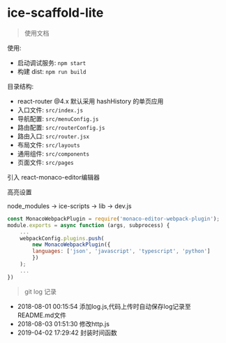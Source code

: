 # ice-scaffold-lite

> 使用文档

使用:

* 启动调试服务: `npm start`
* 构建 dist: `npm run build`

目录结构:

* react-router @4.x 默认采用 hashHistory 的单页应用
* 入口文件: `src/index.js`
* 导航配置: `src/menuConfig.js`
* 路由配置: `src/routerConfig.js`
* 路由入口: `src/router.jsx`
* 布局文件: `src/layouts`
* 通用组件: `src/components`
* 页面文件: `src/pages`


引入 react-monaco-editor编辑器

高亮设置

node_modules -> ice-scripts -> lib -> dev.js

```javascript
const MonacoWebpackPlugin = require('monaco-editor-webpack-plugin');
module.exports = async function (args, subprocess) {
    ...
    webpackConfig.plugins.push(
        new MonacoWebpackPlugin({
        languages: ['json', 'javascript', 'typescript', 'python']
        })
    );
    ...
})
```


> git log 记录

* 2018-08-01 00:15:54 添加log.js,代码上传时自动保存log记录至README.md文件
* 2018-08-03 01:51:30 修改http.js* 2019-04-02 17:29:42 封装时间函数